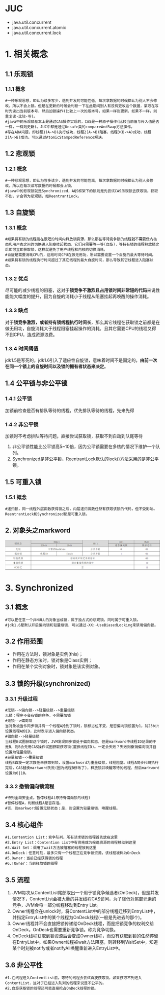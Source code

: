 # JUC

- java.util.concurrent
- java.util.concurrent.atomic
- java.util.concurrent.lock

# 1. 相关概念

## 1.1 乐观锁

### 1.1.1 概念

```shell
#一种乐观思想，即认为读多写少，遇到并发的可能性低，每次拿数据的时候都认为别人不会修改，所以不会上锁。但是在更新的时候会判断一下在此期间别人有没有更改这个数据，采取在写时先读出当前版本号，然后加锁操作(比较上一次的版本号，如果一样则更新，如果不一样，则重复读-比较-写)。
#java中的乐观锁基本上是通过CAS操作实现的，CAS是一种原子操作(比较当前值与传入值是否一样，一样则更新)。JUC中都是通过Unsafe类的compareAndSwap方法操作。
#存在ABA问题，即线程1(A->B)执行成功，线程2(A->B)阻塞，线程3(B->A)成功，线程2(A->B)成功。可以通过AtomicStampedReference解决。
```

## 1.2 悲观锁

### 1.2.1 概念

```shell
#一种悲观思想，即认为写多读少，遇到并发的可能性高，每次拿数据的时候都认为别人会修改，所以在每次读写数据的时候都会上锁。
#java中的悲观锁就是Synchronized，AQS框架下的锁则是先尝试CAS乐观锁去获取锁，获取不到，才会转为悲观锁，如ReentrantLock。
```

## 1.3 自旋锁

### 1.3.1 概念

```shell
#如果持有锁的线程能在很短的时间内释放锁资源，那么那些等待竞争锁的线程就不需要做内核态和用户态之间的切换进入阻塞挂起状态，它们只需要等一等(自旋)，等持有锁的线程释放锁之后即可立即获取锁，这样就避免了用户线程和内核的切换消耗。
#自旋是需要消耗CPU的，这段时间CPU在做无用功，所以需要设置一个自旋的最大等待时间。
#如果持有锁的线程执行时间超过了其它线程的最大自旋时间，那么导致其它线程进入阻塞状态。
```

### 1.3.2 优点

尽可能的减少线程的阻塞，这对于**锁竞争不激烈且占用锁时间非常短的代码**来说性能能大幅度的提升，因为自旋的消耗小于线程从阻塞挂起再唤醒的操作消耗。

### 1.3.3 缺点

对于**锁竞争激烈，或者持有锁线程执行时间长**，那么其它线程在获取锁之前都是在做无用功，自旋消耗大于线程阻塞挂起操作的消耗，且其它需要CPU的线程又得不到CPU，造成资源浪费。

### 1.3.4 时间阈值

jdk1.5是写死的，jdk1.6引入了适应性自旋锁，意味着时间不是固定的，**由前一次在同一个锁上的自旋时间以及锁的拥有者状态来决定**。

## 1.4 公平锁与非公平锁

### 1.4.1 公平锁

加锁前检查是否有排队等待的线程，优先排队等待的线程，先来先得

### 1.4.2 非公平锁

加锁时不考虑排队等待问题，直接尝试获取锁，获取不到自动到队尾等待

1. 非公平锁性能比公平锁高5~10倍，因为公平锁需要在多核的情况下维护一个队列。
2. Synchronized是非公平锁，ReentrantLock默认的lock()方法采用的是非公平锁。

## 1.5 可重入锁

### 1.5.1 概念

```shell
#递归锁，同一线程外层函数获得锁之后，内层递归函数任然有获取该锁的代码，但不受影响。ReentrantLock和Synchronized都是可重入锁。
```

## 2. 对象头之markword

![](images\对象头之Markword.png)

# 3. Synchronized

## 3.1 概念

```shell
#可以把任意一个非NULL的对象当成锁，属于独占式的悲观锁，同时属于可重入锁。
#jdk1.6是默认开启偏向锁和轻量级锁，可以通过-XX:-UseBiasedLocking来禁用偏向锁。
```

## 3.2 作用范围

- 作用在方法时，锁对象是实例(this)；
- 作用在静态方法时，锁对象是Class实例；
- 作用在某个实例对象时，锁对象是该实例对象。

## 3.3 锁的升级(synchronized)

### 3.3.1 升级过程

```shell
#无锁-->偏向锁-->轻量级锁-->重量级锁
无锁：程序不会有锁的竞争，不需要加锁
#无锁-->偏向锁
当对象被当作同步锁并有一个线程A抢到了锁时，锁标志位不变，是否偏向锁设置为1，前23bit设置线程A的ID，此时表示进入偏向锁状态。
#偏向锁-->轻量级锁
当线程B试图获取这个锁时，JVM发现同步锁处于偏向状态，但是markword中线程ID记录的不是B，则B会先用CAS操作试图获取获取锁(置换线程ID)。一定会失败？失败则撤销偏向锁并且设置为轻量级锁。
#轻量级锁-->重量级锁
线程B自旋一定次数任未获取到锁，设置markword为重量级锁，线程阻塞。线程A同步代码执行完后，CAS替换markword失败(因为线程B修改了)，释放锁并唤醒等待的线程，然后markword设置为0|10。
```

### 3.3.2 撤销偏向锁流程

```shell
#待到全局安全点，暂停线程A(原持有偏向锁的线程)
#暂停线程A，判断线程A是否存活。
#否，则markword设置无锁状态；是，则设置为轻量级锁，唤醒线程。
```

## 3.4 核心组件

```shell
#1.Contention List：竞争队列，所有请求锁的线程首先放在这里
#2.Entry List：Contention List中有资格成为候选资源的线程移动到这里
#3.Wait Set：调用了wait方法被阻塞的线程放到这里
#4.OnDeck：任意时刻，最多只有一个线程正在竞争锁资源，该线程被称为OnDeck
#5.Owner：当前已经获得锁的线程
#6.!Owner：当前释放锁的线程
```

## 3.5 流程

1. JVM每次从ContentList尾部取出一个用于锁竞争候选者(OnDeck)，但是并发情况下，ContentList会被大量的并发线程CAS访问，为了降低对尾部元素的竞争，JVM会将一部分线程移动到Entry List。
2. Owner线程会在unlock时，将ContentList中的部分线程迁移到EntryList中，并指定EntryList中的某个线程为OnDeck线程(一般是先进去的那个)。
3. Owner线程并不会直接把锁传递给OnDeck线程，而是把锁竞争的权利交给OnDeck，OnDeck也需要重新竞争锁。称为竞争切换。
4. OnDeck线程获取到锁资源后会变成Owner线程，而没有获取到锁的任然停留在EntryList中。如果Owner线程被wait方法阻塞，则转移到WaitSet中，知道某个时刻被notify或者notifyAll唤醒重新进入EntryList中。

## 3.6 非公平性

```shell
#1.在线程进入ContentList前，等待的线程会尝试自旋获取锁，如果获取不到进入ContentList，这对于已经进入队列的线程来说是不公平的。
#2.自旋获取锁的线程还可能直接抢占OnDeck线程的锁。
```



